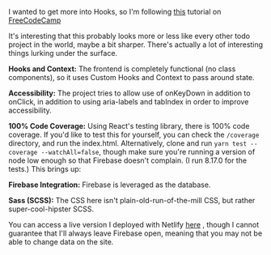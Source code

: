 I wanted to get more into Hooks, so I'm following [this](https://www.youtube.com/watch?v=hT3j87FMR6M&list=WL&index=8&t=402s) tutorial on [FreeCodeCamp](https://freecodecamp.org)

It's interesting that this probably looks more or less like every other todo project in the world, maybe a bit sharper. There's actually a lot of interesting things lurking under the surface.

**Hooks and Context:** The frontend is completely functional (no class components), so it uses Custom Hooks and Context to pass around state.

**Accessibility:** The project tries to allow use of onKeyDown in addition to onClick, in addition to using aria-labels and tabIndex in order to improve accessibility.

**100% Code Coverage:** Using React's testing library, there is 100% code coverage. If you'd like to test this for yourself, you can check the `/coverage` directory, and run the index.html. Alternatively, clone and run `yarn test --coverage --watchAll=false`, though make sure you're running a version of node low enough so that Firebase doesn't complain. (I run 8.17.0 for the tests.) This brings up:

**Firebase Integration:** Firebase is leveraged as the database.

**Sass (SCSS):** The CSS here isn't plain-old-run-of-the-mill CSS, but rather super-cool-hipster SCSS.

You can access a live version I deployed with Netlify [here](https://elegant-morse-2d26dd.netlify.com/) , though I cannot guarantee that I'll always leave Firebase open, meaning that you may not be able to change data on the site.
